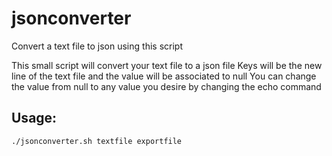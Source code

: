 # jsonconverter

Convert a text file to json using this script

This small script will convert your text file to a json file 
Keys will be the new line of the text file and the value will be associated to null
You can change the value from null to any value you desire by changing the echo command

## Usage:

`./jsonconverter.sh textfile exportfile`

